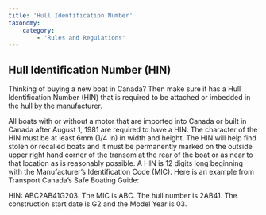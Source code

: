 ```yaml
---
title: 'Hull Identification Number'
taxonomy:
    category:
        - 'Rules and Regulations'
---
```


## Hull Identification Number (HIN)

Thinking of buying a new boat in Canada? Then make sure it has a Hull Identification Number (HIN) that is required to be attached or imbedded in the hull by the manufacturer.

All boats with or without a motor that are imported into Canada or built in Canada after August 1, 1981 are required to have a HIN. The character of the HIN must be at least 6mm (1/4 in) in width and height. The HIN will help find stolen or recalled boats and it must be permanently marked on the outside upper right hand corner of the transom at the rear of the boat or as near to that location as is reasonably possible. A HIN is 12 digits long beginning with the Manufacturer’s Identification Code (MIC). 
Here is an example from Transport Canada’s Safe Boating Guide:

HIN: ABC2AB41G203. The MIC is ABC. The hull number is 2AB41. The construction start date is G2 and the Model Year is 03.